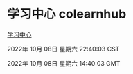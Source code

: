 # 学习中心 colearnhub
[学习中心](http://27.19.33.125:56308/colearnhub/)

2022年 10月 08日 星期六 22:40:03 CST

2022年 10月 08日 星期六 14:40:03 GMT
